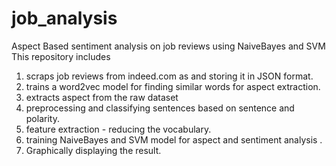 # job_analysis
Aspect Based sentiment analysis on  job reviews  using NaiveBayes and SVM 
This repository includes
  1. scraps job reviews from indeed.com as and storing it in JSON format.
  2. trains a word2vec model for finding similar words for aspect extraction.
  3. extracts aspect from the raw dataset
  4. preprocessing and classifying sentences based on sentence and polarity.
  5. feature extraction - reducing the vocabulary.
  6. training NaiveBayes and SVM model for aspect and sentiment analysis .
  7. Graphically displaying the result.
